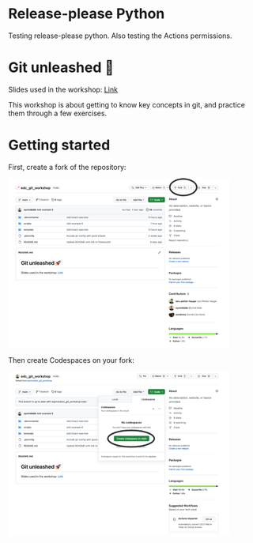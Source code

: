 # Release-please Python
Testing release-please python. Also testing the Actions permissions.

# Git unleashed 🚀

Slides used in the workshop: [Link](https://statoilsrm-my.sharepoint.com/:p:/g/personal/sonso_equinor_com/EQJAd1ZDYw5LkZeWsH4OFUkBuichpQyDGU_J910c0sQtlA?e=om9bGp) 

This workshop is about getting to know key concepts in git, and practice
them through a few exercises.

# Getting started

First, create a fork of the repository:

![img_2.png](create_fork.png)

Then create Codespaces on your fork:

![img_3.png](create_codespace.png)